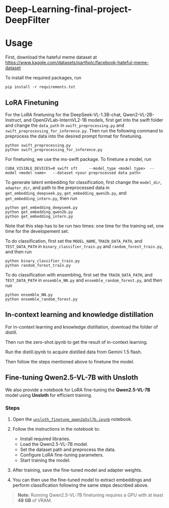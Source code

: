 # Deep-Learning-final-project-DeepFilter

# Usage

First, download the hateful meme dataset at https://www.kaggle.com/datasets/parthplc/facebook-hateful-meme-dataset

To install the required packages, run

```
pip install -r requirements.txt
```

## LoRA Finetuning
For the LoRA finetuning for the DeepSeek-VL-1.3B-chat, Qwen2-VL-2B-Instruct, and OpenGVLab-InternVL2-1B models, first get into the swift folder and change the `data_path` in `swift_preprocessing.py` and `swift_preprocessing_for_inference.py`.
Then run the following command to preprocess the data into the desired prompt format for finetuning.

```
python swift_preprocessing.py
python swift_preprocessing_for_inference.py
```

For finetuning, we use the ms-swift package. To finetune a model, run

```
CUDA_VISIBLE_DEVICES=0 swift sft     --model_type <model type>  --model <model name>   --dataset <your preprocessed data path>
```

To generate latent embedding for classification, first change the `model_dir`, `adapter_dir`, and path to the preprocessed data in `get_embedding_deepseek.py`, `get_embedding_qwen2b.py`, and `get_embedding_intern.py`, then run

```
python get_embedding_deepseek.py
python get_embedding_qwen2b.py
python get_embedding_intern.py
```

Note that this step has to be run two times: one time for the training set, one time for the developement set.

To do classification, first set the `MODEL_NAME`, `TRAIN_DATA_PATH`, and `TEST_DATA_PATH` in `binary_classifier_train.py` and `random_forest_train.py`, and then run

```
python binary_classifier_train.py
python random_forest_train.py
```

To do classification with ensembling, first set the `TRAIN_DATA_PATH`, and `TEST_DATA_PATH` in `ensemble_NN.py` and `ensemble_random_forest.py`, and then run

```
python ensemble_NN.py
python ensemble_random_forest.py
```
## In-context learning and knowledge distillation
For in-context learning and knowledge distillation, download the folder of distill.

Then run the zero-shot.ipynb to get the result of in-context learning.

Run the distill.ipynb to acquire distilled data from Gemini 1.5 flash.

Then follow the steps mentioned above to finetune the model.

## Fine-tuning Qwen2.5-VL-7B with Unsloth

We also provide a notebook for LoRA fine-tuning the **Qwen2.5-VL-7B** model using **Unsloth** for efficient training.

### Steps

1. Open the [`unsloth_finetune_qwen2p5vl7b.ipynb`](unsloth_finetune_qwen2p5vl7b.ipynb) notebook.

2. Follow the instructions in the notebook to:

   - Install required libraries.
   - Load the Qwen2.5-VL-7B model.
   - Set the dataset path and preprocess the data.
   - Configure LoRA fine-tuning parameters.
   - Start training the model.

3. After training, save the fine-tuned model and adapter weights.

4. You can then use the fine-tuned model to extract embeddings and perform classification following the same steps described above.

> **Note:** Running Qwen2.5-VL-7B finetuning requires a GPU with at least **48 GB** of VRAM.
